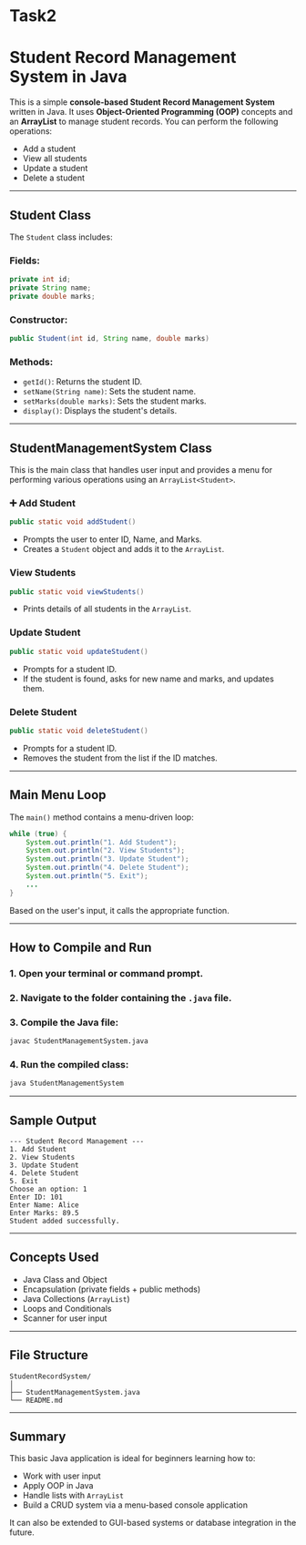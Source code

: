 # Task2
# Student Record Management System in Java

This is a simple **console-based Student Record Management System** written in Java. It uses **Object-Oriented Programming (OOP)** concepts and an **ArrayList** to manage student records. You can perform the following operations:

- Add a student
- View all students
- Update a student
- Delete a student

---

##  Student Class

The `Student` class includes:

### Fields:
```java
private int id;
private String name;
private double marks;
```

### Constructor:
```java
public Student(int id, String name, double marks)
```

### Methods:
- `getId()`: Returns the student ID.
- `setName(String name)`: Sets the student name.
- `setMarks(double marks)`: Sets the student marks.
- `display()`: Displays the student's details.

---

## StudentManagementSystem Class

This is the main class that handles user input and provides a menu for performing various operations using an `ArrayList<Student>`.

### ➕ Add Student
```java
public static void addStudent()
```
- Prompts the user to enter ID, Name, and Marks.
- Creates a `Student` object and adds it to the `ArrayList`.

### View Students
```java
public static void viewStudents()
```
- Prints details of all students in the `ArrayList`.

### Update Student
```java
public static void updateStudent()
```
- Prompts for a student ID.
- If the student is found, asks for new name and marks, and updates them.

###  Delete Student
```java
public static void deleteStudent()
```
- Prompts for a student ID.
- Removes the student from the list if the ID matches.

---

## Main Menu Loop

The `main()` method contains a menu-driven loop:
```java
while (true) {
    System.out.println("1. Add Student");
    System.out.println("2. View Students");
    System.out.println("3. Update Student");
    System.out.println("4. Delete Student");
    System.out.println("5. Exit");
    ...
}
```
Based on the user's input, it calls the appropriate function.

---

##  How to Compile and Run

### 1. Open your terminal or command prompt.
### 2. Navigate to the folder containing the `.java` file.
### 3. Compile the Java file:
```bash
javac StudentManagementSystem.java
```

### 4. Run the compiled class:
```bash
java StudentManagementSystem
```

---

## Sample Output

```
--- Student Record Management ---
1. Add Student
2. View Students
3. Update Student
4. Delete Student
5. Exit
Choose an option: 1
Enter ID: 101
Enter Name: Alice
Enter Marks: 89.5
Student added successfully.
```

---

## Concepts Used

- Java Class and Object
- Encapsulation (private fields + public methods)
- Java Collections (`ArrayList`)
- Loops and Conditionals
- Scanner for user input

---

##  File Structure

```
StudentRecordSystem/
│
├── StudentManagementSystem.java
└── README.md
```

---

## Summary

This basic Java application is ideal for beginners learning how to:
- Work with user input
- Apply OOP in Java
- Handle lists with `ArrayList`
- Build a CRUD system via a menu-based console application

It can also be extended to GUI-based systems or database integration in the future.
